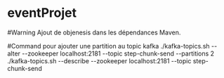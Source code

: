 # eventProjet

#Warning
Ajout de objenesis dans les dépendances Maven.

#Command pour ajouter une partition au topic kafka
./kafka-topics.sh --alter --zookeeper localhost:2181 --topic step-chunk-send --partitions 2
./kafka-topics.sh --describe --zookeeper localhost:2181 --topic step-chunk-send
